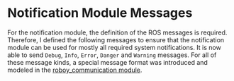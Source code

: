 # Notification Module Messages

For the notification module, the definition of the ROS messages is required. Therefore, 
I defined the following messages to ensure that the notification module can be used for 
mostly all required system notifications. It is now able to send `Debug`, `Info`, `Error`, `Danger`
and `Warning` messages. For all of these message kinds, a special message format was introduced and 
modeled in the [roboy_communication module](https://github.com/CapChrisCap/roboy_communication/tree/master/roboy_communication_control/msg). 